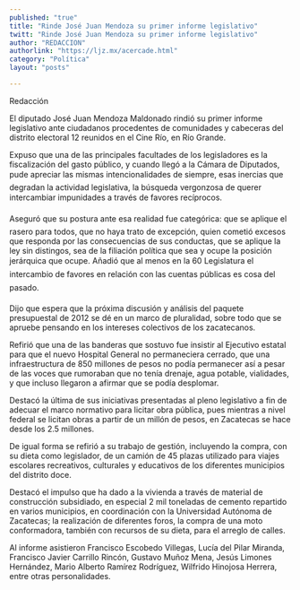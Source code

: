 ```yaml
---
published: "true"
title: "Rinde José Juan Mendoza su primer informe legislativo"
twitt: "Rinde José Juan Mendoza su primer informe legislativo"
author: "REDACCION"
authorlink: "https://ljz.mx/acercade.html"
category: "Política"
layout: "posts"

---
```



  Redacción



  El diputado José Juan Mendoza Maldonado rindió su primer informe legislativo ante ciudadanos procedentes de comunidades y cabeceras del distrito electoral 12 reunidos en el Cine Río, en Río Grande.



  Expuso que una de las principales facultades de los legisladores es la fiscalización del gasto público, y cuando llegó a la Cámara de Diputados, pude apreciar las mismas intencionalidades de siempre, esas inercias que degradan la actividad legislativa, la búsqueda vergonzosa de querer intercambiar impunidades a través de favores recíprocos.



  Aseguró que su postura ante esa realidad fue categórica: que se aplique el rasero para todos, que no haya trato de excepción, quien cometió excesos que responda por las consecuencias de sus conductas, que se aplique la ley sin distingos, sea de la filiación política que sea y ocupe la posición jerárquica que ocupe. Añadió que al menos en la 60 Legislatura el intercambio de favores en relación con las cuentas públicas es cosa del pasado.



  Dijo que espera que la próxima discusión y análisis del paquete presupuestal de 2012 se dé en un marco de pluralidad, sobre todo que se apruebe pensando en los intereses colectivos de los zacatecanos.



  Refirió que una de las banderas que sostuvo fue insistir al Ejecutivo estatal para que el nuevo Hospital General no permaneciera cerrado, que una infraestructura de 850 millones de pesos no podía permanecer así a pesar de las voces que rumoraban que no tenía drenaje, agua potable, vialidades, y que incluso llegaron a afirmar que se podía desplomar.



  Destacó la última de sus iniciativas presentadas al pleno legislativo a fin de adecuar el marco normativo para licitar obra pública, pues mientras a nivel federal se licitan obras a partir de un millón de pesos, en Zacatecas se hace desde los 2.5 millones.



  De igual forma se refirió a su trabajo de gestión, incluyendo la compra, con su dieta como legislador, de un camión de 45 plazas utilizado para viajes escolares recreativos, culturales y educativos de los diferentes municipios del distrito doce.



  Destacó el impulso que ha dado a la vivienda a través de material de construcción subsidiado, en especial 2 mil toneladas de cemento repartido en varios municipios, en coordinación con la Universidad Autónoma de Zacatecas; la realización de diferentes foros, la compra de una moto conformadora, también con recursos de su dieta, para el arreglo de calles.



  Al informe asistieron Francisco Escobedo Villegas, Lucía del Pilar Miranda, Francisco Javier Carrillo Rincón, Gustavo Muñoz Mena, Jesús Limones Hernández, Mario Alberto Ramírez Rodríguez, Wilfrido Hinojosa Herrera, entre otras personalidades.



   


